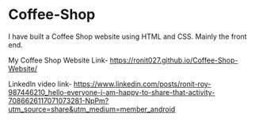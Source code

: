 # Coffee-Shop
I have built a Coffee Shop website using HTML and CSS. Mainly the front end.


My Coffee Shop Website Link- https://ronit027.github.io/Coffee-Shop-Website/

Linkedln video link- https://www.linkedin.com/posts/ronit-roy-987446210_hello-everyone-i-am-happy-to-share-that-activity-7086626117071073281-NpPm?utm_source=share&utm_medium=member_android
